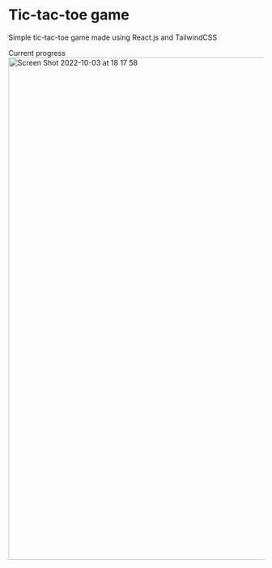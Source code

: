 # Tic-tac-toe game

Simple tic-tac-toe game made using React.js and TailwindCSS

Current progress
<img width="992" alt="Screen Shot 2022-10-03 at 18 17 58" src="https://user-images.githubusercontent.com/31353016/193627851-d570f445-99c2-4a6e-b056-1097f7ad02af.png">
